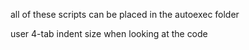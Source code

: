 all of these scripts can be placed in the autoexec folder

user 4-tab indent size when looking at the code
